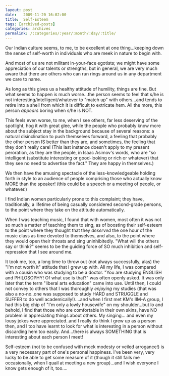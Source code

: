 ```yaml
---
layout: post
date:	2009-11-20 16:02:00
title:  Self-Esteem
tags: [archived-posts]
categories: archives
permalink: /:categories/:year/:month/:day/:title/
---
```

Our Indian culture seems, to me, to be excellent at one thing...keeping down the sense of self-worth in individuals who are meek in nature to begin with.

And most of us are not militant in-your-face egotists; we might have some appreciation of our talents or strengths, but in general, we are very much aware that there are others who can run rings around us in any department we care to name.

As long as this gives us a healthy attitude of humility, things are fine. But what seems to happen is much worse...the person seems to feel that s/he is not  interesting/intelligent/whatever to "match up" with others...and tends to retire into a shell from which it is difficult to extricate hem. All the more, this person *appears* boring when s/he is NOT.

This feels even worse, to me, when I see others, far less deserving of the spotlight, hog it with great glee, while the people who probably know more about the subject stay in the background because of several reasons: a natural disinclination to push themselves forward, a feeling that probably the other person IS better than they are, and sometimes, the feeling that they don't really care! (This last instance doesn't apply to my present peroration, as they are the people, in Isaac Asimov's words, who are "so intelligent (substitute interesting or good-looking or rich or whatever) that they see no need to advertise the fact." They are happy in themselves.)

We then have the amusing spectacle of the less-knowledgeable holding forth in style to an audience of people comprising those who actually know MORE than the speaker! (this could be a speech or a meeting of people, or whatever.)

I find Indian women particularly prone to this complaint; they have, traditionally, a lifetime of being casually considered second-grade persons, to the point where they take on the attitude automatically. 

When I was teaching music, I found that with women, most often it was not so much a matter of teaching them to sing, as of boosting their self-esteem to the point where they thought that they *deserved* the one hour of the music class as time devoted to themselves, and also, to the point where they would open their throats and sing uninhibitedly. "What will the others say or think?" seems to be the guiding force of SO much inhibition and self-repression that I see around me.

It took me, too, a long time to throw out (not always successfully, alas) the "I'm not worth it" attitude that I grew up with. All my life, I was compared with a cousin who was studying to be a doctor. "You are studying ENGLISH and PHILOSOPHY! Of what use is that?" was often openly asked. It was only later that the term "liberal arts education" came into use. Until then, I could not convey to others that I was thoroughly *enjoying* my studies (that was also a no-no..one was supposed to study HARD and STRUGGLE and SUFFER to do well academically!)....and when I first met KM's IIM-A group, I had this big chip of "I'm only a lowly housewife" on my shoulder...but lo and behold, I find that those who are comfortable in their own skins, have NO problem in appreciating things about others. My singing... and even my lousy jokes were appreciated..and I really do think I grew up as a person then, and I too have learnt to look for what is interesting in a person without discarding hem too easily. And...there is always SOMETHING that is interesting about each person I meet!

Self-esteem (not to be confused with mock modesty or veiled arrogance!) is a very necessary part of one's personal happiness. I've been very, very lucky to be able to get some measure of it (though it still fails me occasionally, when I quail at meeting a new group)...and I wish everyone I know gets enough of it, too....

